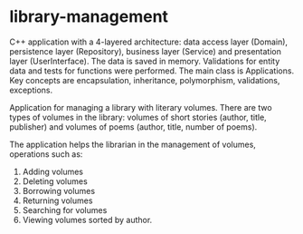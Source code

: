 # library-management
C++ application with a 4-layered architecture: data access layer (Domain), persistence layer (Repository), business layer (Service) and presentation layer (UserInterface). The data is saved in memory. Validations for entity data and tests for functions were performed. The main class is Applications. Key concepts are encapsulation, inheritance, polymorphism, validations, exceptions.

Application for managing a library with literary volumes. There are two types of volumes in the library: volumes of short stories (author, title, publisher) and volumes of poems (author, title, number of poems).

The application helps the librarian in the management of volumes, operations such as:
1.  Adding volumes
2.  Deleting volumes
3.  Borrowing volumes
4.  Returning volumes
5.  Searching for volumes
6.  Viewing volumes sorted by author.
